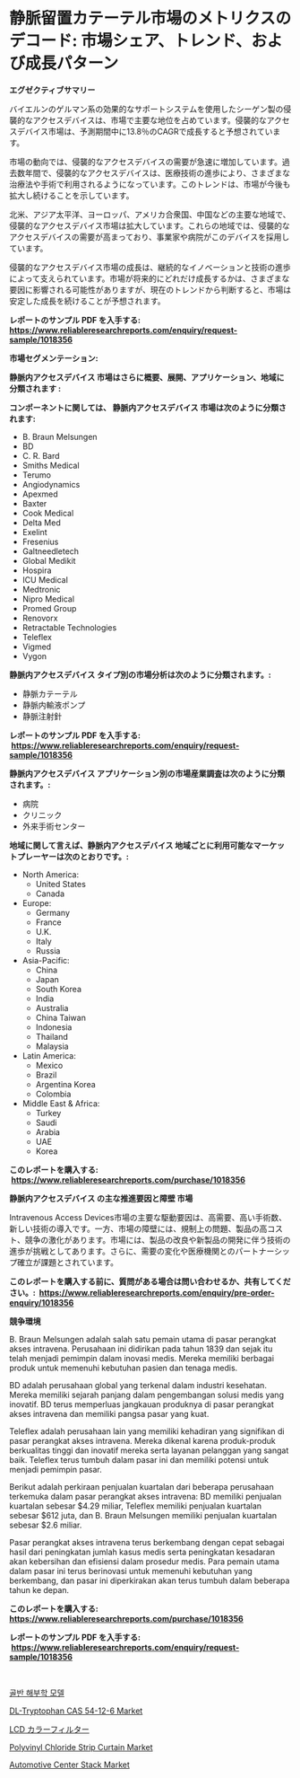 <p><h1>静脈留置カテーテル市場のメトリクスのデコード: 市場シェア、トレンド、および成長パターン</h1></p><p><strong>エグゼクティブサマリー</strong></p>
<p><p>バイエルンのゲルマン系の効果的なサポートシステムを使用したシーゲン製の侵襲的なアクセスデバイスは、市場で主要な地位を占めています。侵襲的なアクセスデバイス市場は、予測期間中に13.8％のCAGRで成長すると予想されています。</p><p>市場の動向では、侵襲的なアクセスデバイスの需要が急速に増加しています。過去数年間で、侵襲的なアクセスデバイスは、医療技術の進歩により、さまざまな治療法や手術で利用されるようになっています。このトレンドは、市場が今後も拡大し続けることを示しています。</p><p>北米、アジア太平洋、ヨーロッパ、アメリカ合衆国、中国などの主要な地域で、侵襲的なアクセスデバイス市場は拡大しています。これらの地域では、侵襲的なアクセスデバイスの需要が高まっており、事業家や病院がこのデバイスを採用しています。</p><p>侵襲的なアクセスデバイス市場の成長は、継続的なイノベーションと技術の進歩によって支えられています。市場が将来的にどれだけ成長するかは、さまざまな要因に影響される可能性がありますが、現在のトレンドから判断すると、市場は安定した成長を続けることが予想されます。</p></p>
<p><strong>レポートのサンプル PDF を入手する: <a href="https://www.reliableresearchreports.com/enquiry/request-sample/1018356">https://www.reliableresearchreports.com/enquiry/request-sample/1018356</a></strong></p>
<p><strong>市場セグメンテーション:</strong></p>
<p><strong> 静脈内アクセスデバイス 市場はさらに概要、展開、アプリケーション、地域に分類されます :</strong></p>
<p><strong>コンポーネントに関しては、 静脈内アクセスデバイス 市場は次のように分類されます: &nbsp;</strong></p>
<p><ul><li>B. Braun Melsungen</li><li>BD</li><li>C. R. Bard</li><li>Smiths Medical</li><li>Terumo</li><li>Angiodynamics</li><li>Apexmed</li><li>Baxter</li><li>Cook Medical</li><li>Delta Med</li><li>Exelint</li><li>Fresenius</li><li>Galtneedletech</li><li>Global Medikit</li><li>Hospira</li><li>ICU Medical</li><li>Medtronic</li><li>Nipro Medical</li><li>Promed Group</li><li>Renovorx</li><li>Retractable Technologies</li><li>Teleflex</li><li>Vigmed</li><li>Vygon</li></ul></p>
<p><strong> 静脈内アクセスデバイス タイプ別の市場分析は次のように分類されます。:</strong></p>
<p><ul><li>静脈カテーテル</li><li>静脈内輸液ポンプ</li><li>静脈注射針</li></ul></p>
<p><strong>レポートのサンプル PDF を入手する: &nbsp;<a href="https://www.reliableresearchreports.com/enquiry/request-sample/1018356">https://www.reliableresearchreports.com/enquiry/request-sample/1018356</a></strong></p>
<p><strong> 静脈内アクセスデバイス アプリケーション別の市場産業調査は次のように分類されます。:</strong></p>
<p><ul><li>病院</li><li>クリニック</li><li>外来手術センター</li></ul></p>
<p><strong>地域に関して言えば、静脈内アクセスデバイス 地域ごとに利用可能なマーケットプレーヤーは次のとおりです。:</strong></p>
<p><ul>
    <li>
        North America:
        <ul>
            <li>United States</li>
            <li>Canada</li>
        </ul>
    </li>
    <li>
        Europe:
        <ul>
            <li>Germany</li>
            <li>France</li>
            <li>U.K.</li>
            <li>Italy</li>
            <li>Russia</li>
        </ul>
    </li>
    <li>
        Asia-Pacific:
        <ul>
            <li>China</li>
            <li>Japan</li>
            <li>South Korea</li>
            <li>India</li>
            <li>Australia</li>
            <li>China Taiwan</li>
            <li>Indonesia</li>
            <li>Thailand</li>
            <li>Malaysia</li>
        </ul>
    </li>
    <li>
        Latin America:
        <ul>
            <li>Mexico</li>
            <li>Brazil</li>
            <li>Argentina Korea</li>
            <li>Colombia</li>
        </ul>
    </li>
    <li>
        Middle East & Africa:
        <ul>
            <li>Turkey</li>
            <li>Saudi</li>
            <li>Arabia</li>
            <li>UAE</li>
            <li>Korea</li>
        </ul>
    </li>
    </ul></p>
<p><strong>このレポートを購入する: &nbsp;<a href="https://www.reliableresearchreports.com/purchase/1018356">https://www.reliableresearchreports.com/purchase/1018356</a></strong></p>
<p><strong>静脈内アクセスデバイス の主な推進要因と障壁 市場</strong></p>
<p><p>Intravenous Access Devices市場の主要な駆動要因は、高需要、高い手術数、新しい技術の導入です。一方、市場の障壁には、規制上の問題、製品の高コスト、競争の激化があります。市場には、製品の改良や新製品の開発に伴う技術の進歩が挑戦としてあります。さらに、需要の変化や医療機関とのパートナーシップ確立が課題とされています。</p></p>
<p><strong>このレポートを購入する前に、質問がある場合は問い合わせるか、共有してください。:&nbsp; <a href="https://www.reliableresearchreports.com/enquiry/pre-order-enquiry/1018356">https://www.reliableresearchreports.com/enquiry/pre-order-enquiry/1018356</a></strong></p>
<p><strong>競争環境</strong></p>
<p><p>B. Braun Melsungen adalah salah satu pemain utama di pasar perangkat akses intravena. Perusahaan ini didirikan pada tahun 1839 dan sejak itu telah menjadi pemimpin dalam inovasi medis. Mereka memiliki berbagai produk untuk memenuhi kebutuhan pasien dan tenaga medis.</p><p>BD adalah perusahaan global yang terkenal dalam industri kesehatan. Mereka memiliki sejarah panjang dalam pengembangan solusi medis yang inovatif. BD terus memperluas jangkauan produknya di pasar perangkat akses intravena dan memiliki pangsa pasar yang kuat.</p><p>Teleflex adalah perusahaan lain yang memiliki kehadiran yang signifikan di pasar perangkat akses intravena. Mereka dikenal karena produk-produk berkualitas tinggi dan inovatif mereka serta layanan pelanggan yang sangat baik. Teleflex terus tumbuh dalam pasar ini dan memiliki potensi untuk menjadi pemimpin pasar.</p><p>Berikut adalah perkiraan penjualan kuartalan dari beberapa perusahaan terkemuka dalam pasar perangkat akses intravena: BD memiliki penjualan kuartalan sebesar $4.29 miliar, Teleflex memiliki penjualan kuartalan sebesar $612 juta, dan B. Braun Melsungen memiliki penjualan kuartalan sebesar $2.6 miliar.</p><p>Pasar perangkat akses intravena terus berkembang dengan cepat sebagai hasil dari peningkatan jumlah kasus medis serta peningkatan kesadaran akan kebersihan dan efisiensi dalam prosedur medis. Para pemain utama dalam pasar ini terus berinovasi untuk memenuhi kebutuhan yang berkembang, dan pasar ini diperkirakan akan terus tumbuh dalam beberapa tahun ke depan.</p></p>
<p><strong>このレポートを購入する: &nbsp; <a href="https://www.reliableresearchreports.com/purchase/1018356">https://www.reliableresearchreports.com/purchase/1018356</a></strong></p>
<p><strong>レポートのサンプル PDF を入手する: &nbsp;<a href="https://www.reliableresearchreports.com/enquiry/request-sample/1018356">https://www.reliableresearchreports.com/enquiry/request-sample/1018356</a></strong><strong></strong></p>
<p>&nbsp;</p>
<p><p><a href="https://medium.com/@cgj978890309/%EA%B3%A8%EB%B0%98-%ED%95%B4%EB%B6%80%ED%95%99%EC%A0%81-%EB%AA%A8%EB%8D%B8-%EC%8B%9C%EC%9E%A5-%EA%B2%BD%EC%9F%81-%EB%B6%84%EC%84%9D-%EC%8B%9C%EC%9E%A5-%EB%8F%99%ED%96%A5-%EB%B0%8F-2031%EB%85%84%EA%B9%8C%EC%A7%80%EC%9D%98-%EC%A0%84%EB%A7%9D-b3e11e8ab145">골반 해부학 모델</a></p><p><a href="https://view.publitas.com/reportprime-1/dl-tryptophan-cas-54-12-6-market-furnish-information-about-market-size-market-share-market-dynamics-and-projections-spanning-from-2023-to-2030/">DL-Tryptophan CAS 54-12-6 Market</a></p><p><a href="https://medium.com/@tanyaali3/lcd%E3%82%AB%E3%83%A9%E3%83%BC%E3%83%95%E3%82%A3%E3%83%AB%E3%82%BF%E3%83%BC%E3%81%AE%E5%B8%82%E5%A0%B4%E8%AA%BF%E6%9F%BB%E3%83%AC%E3%83%9D%E3%83%BC%E3%83%88-%E3%81%9D%E3%81%AE%E6%AD%B4%E5%8F%B2%E3%81%A8%E4%BA%88%E6%B8%AC2024%E5%B9%B4%E3%81%8B%E3%82%892031%E5%B9%B4%E3%81%BE%E3%81%A7-fc03ae8618d0">LCD カラーフィルター</a></p><p><a href="https://lydian-appliance-61d.notion.site/Polyvinyl-Chloride-Strip-Curtain-Market-Research-Report-Forecasted-for-Period-from-2024-2031-by-M-b040e4beb1124daa9c85a1bb38e3c492">Polyvinyl Chloride Strip Curtain Market</a></p><p><a href="https://github.com/Sherrillcrooksxa8i18ucf2m/Market-Research-Report-List-1/blob/main/automotive-center-stack-market.md">Automotive Center Stack Market</a></p></p>